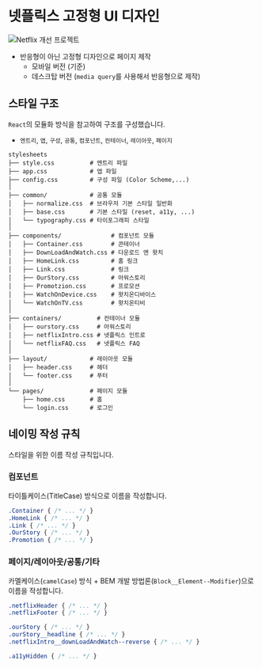 
# 넷플릭스 고정형 UI 디자인 

<img style="vertical-align: -3px" src="https://img.shields.io/badge/Netflix%20Make%20Better!%20-%20-E50914?style=flat&logo=netflix&logoColor=E50914&labelColor=000&link=https://netflix.com" alt="Netflix 개선 프로젝트" />

<br />

- 반응형이 아닌 고정형 디자인으로 페이지 제작 
  - 모바일 버전 (기준)
  - 데스크탑 버전 (`media query`를 사용해서 반응형으로 제작)

## 스타일 구조
`React`의 모듈화 방식을 참고하여 구조를 구성했습니다.   
  - `엔트리`, `앱`, `구성`, `공통`, `컴포넌트`, `컨테이너`, `레이아웃`, `페이지`

```
stylesheets
├── style.css          # 엔트리 파일
├── app.css            # 앱 파일 
├── config.css         # 구성 파일 (Color Scheme,...)
│
├── common/            # 공통 모듈
│   ├── normalize.css  # 브라우저 기본 스타일 일반화
│   ├── base.css       # 기본 스타일 (reset, a11y, ...)
│   └── typography.css # 타이포그래피 스타일
│
├── components/              # 컴포넌트 모듈
│   ├── Container.css        # 콘테이너
│   ├── DownLoadAndWatch.css # 다운로드 앤 왓치
│   ├── HomeLink.css         # 홈 링크
│   ├── Link.css             # 링크
│   ├── OurStory.css         # 아워스토리 
│   ├── Promotzion.css       # 프로모션 
│   ├── WatchOnDevice.css    # 왓치온디바이스 
│   └── WatchOnTV.css        # 왓치온티비
│
├── containers/          # 컨테이너 모듈
│   ├── ourstory.css     # 아워스토리
│   ├── netflixIntro.css # 넷플릭스 인트로
│   └── netflixFAQ.css   # 넷플릭스 FAQ
│
├── layout/            # 레이아웃 모듈 
│   ├── header.css     # 헤더 
│   └── footer.css     # 푸터
│
└── pages/             # 페이지 모듈
    ├── home.css       # 홈
    └── login.css      # 로그인
```

## 네이밍 작성 규칙

스타일을 위한 이름 작성 규칙입니다. 

### 컴포넌트
타이틀케이스(TitleCase) 방식으로 이름을 작성합니다.

```css
.Container { /* ... */ }
.HomeLink { /* ... */ }
.Link { /* ... */ }
.OurStory { /* ... */ }
.Promotion { /* ... */ }
```

### 페이지/레이아웃/공통/기타
카멜케이스(`camelCase`) 방식 + BEM 개발 방법론(`Block__Element--Modifier`)으로 이름을 작성합니다.

```css
.netflixHeader { /* ... */ }
.netflixFooter { /* ... */ }

.ourStory { /* ... */ }
.ourStory__headline { /* ... */ }
.netflixIntro__downLoadAndWatch--reverse { /* ... */ }

.a11yHidden { /* ... */ }
```